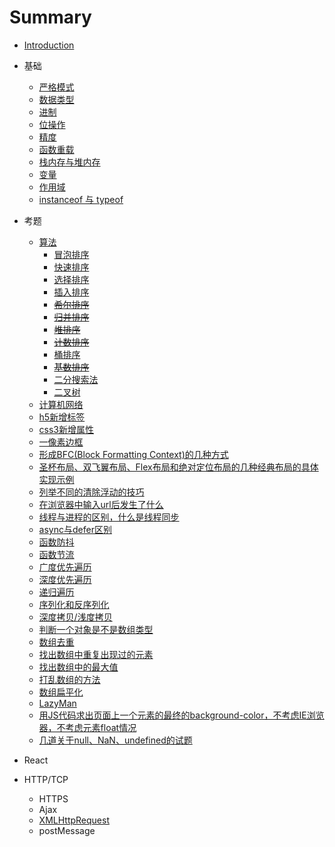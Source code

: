 # Summary

* [Introduction](README.md)

* 基础
  * [严格模式](note/basis.md#严格模式)
  * [数据类型](note/basis.md#数据类型)
  * [进制](note/basis.md#进制)
  * [位操作](note/basis.md#位操作)
  * [精度](note/basis.md#精度)
  * [函数重载](note/basis.md#函数重载)
  * [栈内存与堆内存](note/basis.md#栈内存与堆内存)
  * [变量](note/basis.md#变量)
  * [作用域](note/basis.md#作用域)
  * [instanceof 与 typeof](note/basis.md#instanceof与typeof)


* 考题
  * [算法](question/algorithm.md#summary)
    * [冒泡排序](question/algorithm.md#BubbleSort)
    * [快速排序](question/algorithm.md#QuickSort)
    * [选择排序](question/algorithm.md#SelectionSort)
    * [插入排序](question/algorithm.md#InsertionSort)
    * ~~[希尔排序](ShellSort)~~
    * ~~[归并排序](MergeSort)~~
    * ~~[堆排序](HeapSort)~~
    * ~~[计数排序](CountingSort)~~
    * [桶排序](question/algorithm.md#BucketSort)
    * ~~[基数排序](RadixSort)~~
    * [二分搜索法](question/algorithm.md#BinarySearch)
    * [二叉树](question/algorithm.md#BinarySearch)
  * [计算机网络](question/network.md#summary)
  * [h5新增标签]()
  * [css3新增属性]()
  * [一像素边框](note/problems/README.md#oneBorder)
  * [形成BFC(Block Formatting Context)的几种方式](note/problems/README.md#BFC)
  * [圣杯布局、双飞翼布局、Flex布局和绝对定位布局的几种经典布局的具体实现示例]()
  * [列举不同的清除浮动的技巧](note/problems/README.md#clearfix)
  * [在浏览器中输入url后发生了什么](note/problems/what-really-happens-when-you-navigate-to-a-url.md)
  * [线程与进程的区别，什么是线程同步](note/problems/README.md#线程与进程的区别)
  * [async与defer区别](note/problems/README.md#asyncDefer)
  * [函数防抖](note/problems/README.md#函数防抖)
  * [函数节流](note/problems/README.md#函数节流)
  * [广度优先遍历](note/problems/README.md#广度优先遍历)
  * [深度优先遍历](note/problems/README.md#深度优先遍历)
  * [递归遍历](note/problems/README.md#递归遍历)
  * [序列化和反序列化](note/problems/README.md#序列化)
  * [深度拷贝/浅度拷贝](note/problems/README.md#clone)
  * [判断一个对象是不是数组类型](note/problems/README.md#checkArray)
  * [数组去重](note/problems/README.md#unique)
  * [找出数组中重复出现过的元素](note/problems/README.md#findArrDup)
  * [找出数组中的最大值](note/problems/README.md#max)
  * [打乱数组的方法](note/problems/README.md#arrayrandom)
  * [数组扁平化](note/problems/README.md#flatten)
  * [LazyMan](note/problems/README.md#LazyMan)
  * [用JS代码求出页面上一个元素的最终的background-color，不考虑IE浏览器，不考虑元素float情况](note/problems/README.md#jsComputeBgColor)
  * [几道关于null、NaN、undefined的试题](note/problems/README.md#nanNullUndefined)

* React

* HTTP/TCP
  * HTTPS
  * Ajax
  * [XMLHttpRequest](note/HTTP.md#XMLHttpRequest)
  * postMessage